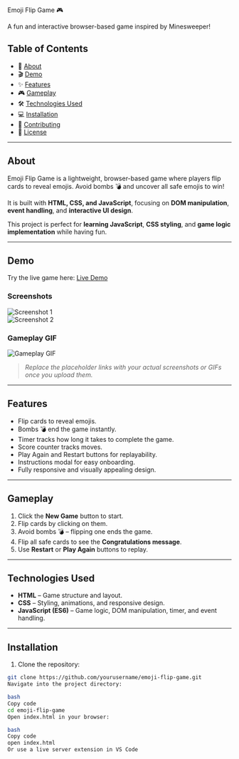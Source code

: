 Emoji Flip Game 🎮

A fun and interactive browser-based game inspired by Minesweeper!

## Table of Contents
- 📝 [About](#about)  
- 🎬 [Demo](#demo)  
- ✨ [Features](#features)  
- 🎮 [Gameplay](#gameplay)  
- 🛠️ [Technologies Used](#technologies-used)  
- 💻 [Installation](#installation)  
- 🤝 [Contributing](#contributing)  
- 📄 [License](#license)

---

## About
Emoji Flip Game is a lightweight, browser-based game where players flip cards to reveal emojis. Avoid bombs 💣 and uncover all safe emojis to win!  

It is built with **HTML, CSS, and JavaScript**, focusing on **DOM manipulation**, **event handling**, and **interactive UI design**.  

This project is perfect for **learning JavaScript**, **CSS styling**, and **game logic implementation** while having fun.  

---

## Demo
Try the live game here: [Live Demo](https://yourusername.github.io/emoji-flip-game)  

### Screenshots
![Screenshot 1](https://i.imgur.com/your-screenshot1.png)  
![Screenshot 2](https://i.imgur.com/your-screenshot2.png)  

### Gameplay GIF
![Gameplay GIF](https://i.imgur.com/your-gif.gif)  

> *Replace the placeholder links with your actual screenshots or GIFs once you upload them.*

---

## Features
- Flip cards to reveal emojis.  
- Bombs 💣 end the game instantly.  
- Timer tracks how long it takes to complete the game.  
- Score counter tracks moves.  
- Play Again and Restart buttons for replayability.  
- Instructions modal for easy onboarding.  
- Fully responsive and visually appealing design.

---

## Gameplay
1. Click the **New Game** button to start.  
2. Flip cards by clicking on them.  
3. Avoid bombs 💣 – flipping one ends the game.  
4. Flip all safe cards to see the **Congratulations message**.  
5. Use **Restart** or **Play Again** buttons to replay.  

---

## Technologies Used
- **HTML** – Game structure and layout.  
- **CSS** – Styling, animations, and responsive design.  
- **JavaScript (ES6)** – Game logic, DOM manipulation, timer, and event handling.  

---

## Installation
1. Clone the repository:  
```bash
git clone https://github.com/yourusername/emoji-flip-game.git
Navigate into the project directory:

bash
Copy code
cd emoji-flip-game
Open index.html in your browser:

bash
Copy code
open index.html
Or use a live server extension in VS Code
